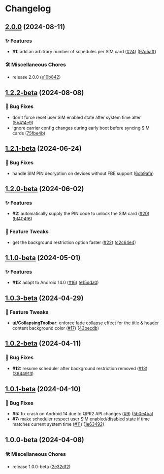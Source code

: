 # Changelog

## [2.0.0](https://github.com/iusmac/7SIM/compare/v1.2.2-beta...v2.0.0) (2024-08-11)


### :sparkles: Features

* **#1:** add an arbitrary number of schedules per SIM card ([#24](https://github.com/iusmac/7SIM/issues/24)) ([97d5aff](https://github.com/iusmac/7SIM/commit/97d5affbfd93464324c3c54a42eb181fa75503de))


### :hammer_and_wrench: Miscellaneous Chores

* release 2.0.0 ([e10b842](https://github.com/iusmac/7SIM/commit/e10b8425b1dac4becd173ef90392d9784059618f))

## [1.2.2-beta](https://github.com/iusmac/7SIM/compare/v1.2.1-beta...v1.2.2-beta) (2024-08-08)


### :bug: Bug Fixes

* don't force reset user SIM enabled state after system time alter ([5b414e9](https://github.com/iusmac/7SIM/commit/5b414e937399527d443b9a1bf6307d606df8a0e9))
* ignore carrier config changes during early boot before syncing SIM cards ([75fbe4b](https://github.com/iusmac/7SIM/commit/75fbe4b1a57262a96926830d951362f841586df7))

## [1.2.1-beta](https://github.com/iusmac/7SIM/compare/v1.2.0-beta...v1.2.1-beta) (2024-06-24)


### :bug: Bug Fixes

* handle SIM PIN decryption on devices without FBE support ([6cb9afa](https://github.com/iusmac/7SIM/commit/6cb9afa7ff06a1549d4587f5b59df9276c450f44))

## [1.2.0-beta](https://github.com/iusmac/7SIM/compare/v1.1.0-beta...v1.2.0-beta) (2024-06-02)


### :sparkles: Features

* **#2:** automatically supply the PIN code to unlock the SIM card ([#20](https://github.com/iusmac/7SIM/issues/20)) ([bf404f6](https://github.com/iusmac/7SIM/commit/bf404f62a51f831cf8e6f3a753800166c9c24a13))


### :wrench: Feature Tweaks

* get the background restriction option faster ([#22](https://github.com/iusmac/7SIM/issues/22)) ([c2c64e4](https://github.com/iusmac/7SIM/commit/c2c64e4f82b5bf89369664146905346558cc54b2))

## [1.1.0-beta](https://github.com/iusmac/7SIM/compare/v1.0.3-beta...v1.1.0-beta) (2024-05-01)


### :sparkles: Features

* **#15:** adapt to Android 14.0 ([#16](https://github.com/iusmac/7SIM/issues/16)) ([e15dda0](https://github.com/iusmac/7SIM/commit/e15dda0ff164878cee05c5a914c60f49bd3c9a17))

## [1.0.3-beta](https://github.com/iusmac/7SIM/compare/v1.0.2-beta...v1.0.3-beta) (2024-04-29)


### :wrench: Feature Tweaks

* **ui/CollapsingToolbar:** enforce fade collapse effect for the title & header content background color ([#17](https://github.com/iusmac/7SIM/issues/17)) ([43becdb](https://github.com/iusmac/7SIM/commit/43becdb92586d506dd8b97422710bc6a67f6327c))

## [1.0.2-beta](https://github.com/iusmac/7SIM/compare/v1.0.1-beta...v1.0.2-beta) (2024-04-11)


### :bug: Bug Fixes

* **#12:** resume scheduler after background restriction removed ([#13](https://github.com/iusmac/7SIM/issues/13)) ([3644913](https://github.com/iusmac/7SIM/commit/3644913300f188c7e5ab3e195301227a01f934f5))

## [1.0.1-beta](https://github.com/iusmac/7SIM/compare/v1.0.0-beta...v1.0.1-beta) (2024-04-10)


### :bug: Bug Fixes

* **#5:** fix crash on Android 14 due to QPR2 API changes ([#9](https://github.com/iusmac/7SIM/issues/9)) ([5b0e4ba](https://github.com/iusmac/7SIM/commit/5b0e4ba920d076970aa33e25e680747eb42f4cfd))
* **#7:** make scheduler respect user SIM enabled/disabled state if time matches current system time ([#11](https://github.com/iusmac/7SIM/issues/11)) ([1e63492](https://github.com/iusmac/7SIM/commit/1e634928b2a04c86379cb398777cd33fddb338e8))

## 1.0.0-beta (2024-04-08)


### :hammer_and_wrench: Miscellaneous Chores

* release 1.0.0-beta ([2e32df2](https://github.com/iusmac/7SIM/commit/2e32df2c80fa7ec779a7b724735aa6b260a8fbfb))
